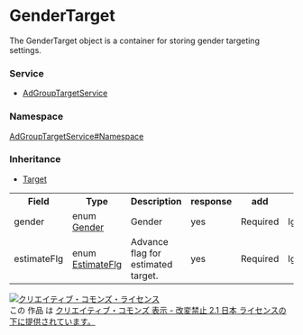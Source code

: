 # GenderTarget
The GenderTarget object is a container for storing gender  targeting settings.

### Service
+ [AdGroupTargetService](../../services/AdGroupTargetService.md)

### Namespace
[AdGroupTargetService#Namespace](../../services/AdGroupTargetService.md#namespace)

### Inheritance
+ [Target](./Target.md)

<table>
 <tr>
  <th>Field</th>
  <th>Type</th>
  <th>Description</th>
  <th>response</th>
  <th>add</th>
  <th>set</th>
  <th>remove</th>
  <th>replace</th>
 </tr>
 <tr>
  <td>gender</td>
  <td>enum <a href="./Gender.md">Gender</a></td>
  <td>Gender</td>
  <td>yes</td>
  <td>Required</td>
  <td>Ignore</td>
  <td>Ignore</td>
  <td>Required</td>
 </tr>
 <tr>
  <td>estimateFlg</td>
  <td>enum <a href="./EstimateFlg.md">EstimateFlg </a></td>
  <td>Advance flag for estimated target.</td>
  <td>yes</td>
  <td>Required</td>
  <td>Ignore</td>
  <td>Ignore</td>
  <td>Required</td>
 </tr>
 </table>

<a rel="license" href="http://creativecommons.org/licenses/by-nd/2.1/jp/"><img alt="クリエイティブ・コモンズ・ライセンス" style="border-width:0" src="https://i.creativecommons.org/l/by-nd/2.1/jp/88x31.png" /></a><br />この 作品 は <a rel="license" href="http://creativecommons.org/licenses/by-nd/2.1/jp/">クリエイティブ・コモンズ 表示 - 改変禁止 2.1 日本 ライセンスの下に提供されています。</a>
